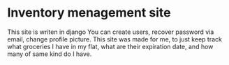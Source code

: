 # Inventory menagement site
This site is writen in django
You can create users, recover password via email, change profile picture.
This site was made for me, to just keep track what groceries I have in my flat, what are their expiration date, and how many of same kind do I have.
